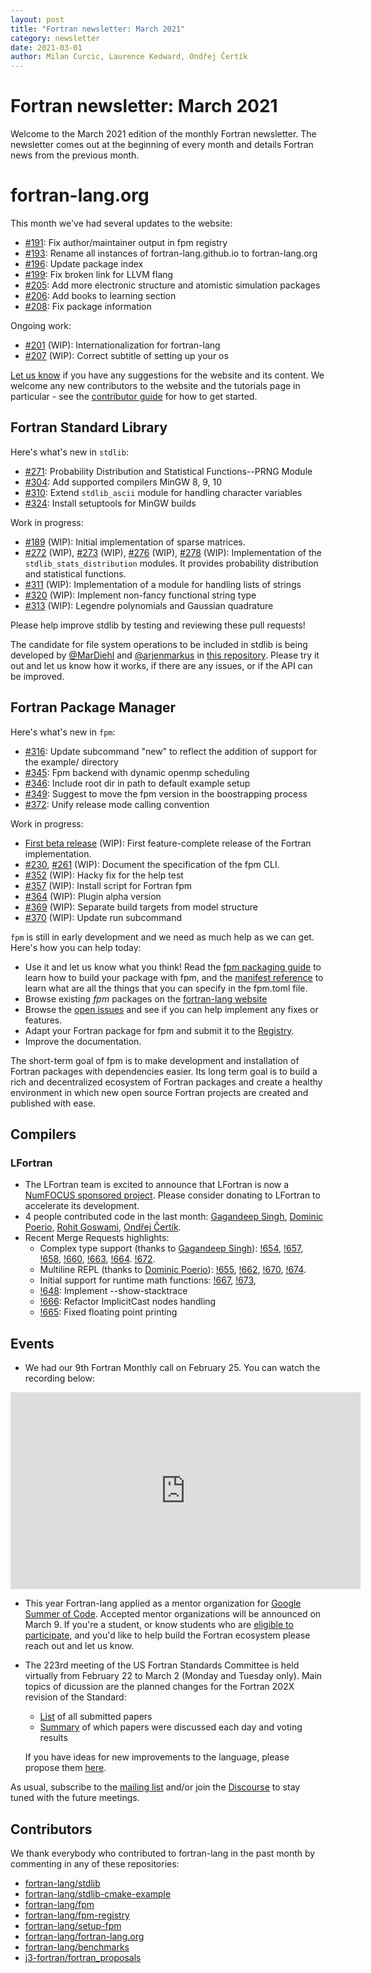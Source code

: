```yaml
---
layout: post
title: "Fortran newsletter: March 2021"
category: newsletter
date: 2021-03-01
author: Milan Curcic, Laurence Kedward, Ondřej Čertík
---
```

# Fortran newsletter: March 2021
Welcome to the March 2021 edition of the monthly Fortran newsletter.
The newsletter comes out at the beginning of every month and details
Fortran news from the previous month.

<ul id="page-nav"></ul>

# fortran-lang.org

This month we've had several updates to the website:

* [#191](https://github.com/fortran-lang/fortran-lang.org/pull/191):
  Fix author/maintainer output in fpm registry
* [#193](https://github.com/fortran-lang/fortran-lang.org/pull/193):
  Rename all instances of fortran-lang.github.io to fortran-lang.org
* [#196](https://github.com/fortran-lang/fortran-lang.org/pull/196):
  Update package index
* [#199](https://github.com/fortran-lang/fortran-lang.org/pull/199):
  Fix broken link for LLVM flang
* [#205](https://github.com/fortran-lang/fortran-lang.org/pull/205):
  Add more electronic structure and atomistic simulation packages
* [#206](https://github.com/fortran-lang/fortran-lang.org/pull/206):
  Add books to learning section
* [#208](https://github.com/fortran-lang/fortran-lang.org/pull/208):
  Fix package information

Ongoing work:

* [#201](https://github.com/fortran-lang/fortran-lang.org/pull/201) (WIP):
  Internationalization for fortran-lang
* [#207](https://github.com/fortran-lang/fortran-lang.org/issues/207) (WIP):
  Correct subtitle of setting up your os

[Let us know](https://github.com/fortran-lang/fortran-lang.org/issues) if you have any suggestions for the website and its content.
We welcome any new contributors to the website and the tutorials page in particular - see the [contributor guide](https://github.com/fortran-lang/fortran-lang.org/blob/HEAD/CONTRIBUTING.md) for how to get started.

## Fortran Standard Library

Here's what's new in `stdlib`:

* [#271](https://github.com/fortran-lang/stdlib/pull/271):
  Probability Distribution and Statistical Functions--PRNG Module
* [#304](https://github.com/fortran-lang/stdlib/pull/304):
  Add supported compilers MinGW 8, 9, 10
* [#310](https://github.com/fortran-lang/stdlib/pull/310):
  Extend `stdlib_ascii` module for handling character variables
* [#324](https://github.com/fortran-lang/stdlib/pull/324):
  Install setuptools for MinGW builds

Work in progress:

* [#189](https://github.com/fortran-lang/stdlib/pull/189) (WIP):
  Initial implementation of sparse matrices.
* [#272](https://github.com/fortran-lang/stdlib/pull/272) (WIP),
  [#273](https://github.com/fortran-lang/stdlib/pull/273) (WIP),
  [#276](https://github.com/fortran-lang/stdlib/pull/276) (WIP),
  [#278](https://github.com/fortran-lang/stdlib/pull/278) (WIP):
  Implementation of the `stdlib_stats_distribution` modules.
  It provides probability distribution and statistical functions.
* [#311](https://github.com/fortran-lang/stdlib/pull/311) (WIP):
  Implementation of a module for handling lists of strings
* [#320](https://github.com/fortran-lang/stdlib/pull/320) (WIP):
  Implement non-fancy functional string type
* [#313](https://github.com/fortran-lang/stdlib/pull/313) (WIP):
  Legendre polynomials and Gaussian quadrature

Please help improve stdlib by testing and reviewing these pull requests!

The candidate for file system operations to be included in stdlib is being developed by
[@MarDiehl](https://github.com/MarDiehl) and [@arjenmarkus](https://github.com/arjenmarkus)
in [this repository](https://github.com/MarDiehl/stdlib_os).
Please try it out and let us know how it works, if there are any issues, or if the API can be improved.

## Fortran Package Manager

Here's what's new in `fpm`:

* [#316](https://github.com/fortran-lang/fpm/pull/316):
  Update subcommand "new" to reflect the addition of support for the example/ directory
* [#345](https://github.com/fortran-lang/fpm/pull/345):
  Fpm backend with dynamic openmp scheduling
* [#346](https://github.com/fortran-lang/fpm/pull/346):
  Include root dir in path to default example setup
* [#349](https://github.com/fortran-lang/fpm/pull/349):
  Suggest to move the fpm version in the boostrapping process
* [#372](https://github.com/fortran-lang/fpm/pull/372):
  Unify release mode calling convention

Work in progress:

* [First beta release](https://github.com/fortran-lang/fpm/milestone/1) (WIP):
  First feature-complete release of the Fortran implementation.
* [#230](https://github.com/fortran-lang/fpm/pull/230),
  [#261](https://github.com/fortran-lang/fpm/pull/261) (WIP):
  Document the specification of the fpm CLI.
* [#352](https://github.com/fortran-lang/fpm/pull/352) (WIP):
  Hacky fix for the help test
* [#357](https://github.com/fortran-lang/fpm/pull/357) (WIP):
  Install script for Fortran fpm
* [#364](https://github.com/fortran-lang/fpm/pull/364) (WIP):
  Plugin alpha version
* [#369](https://github.com/fortran-lang/fpm/pull/369) (WIP):
  Separate build targets from model structure
* [#370](https://github.com/fortran-lang/fpm/pull/370) (WIP):
  Update run subcommand

`fpm` is still in early development and we need as much help as we can get.
Here's how you can help today:

* Use it and let us know what you think! Read the [fpm packaging guide](https://github.com/fortran-lang/fpm/blob/HEAD/PACKAGING.md) to learn how to build your package with fpm, and the [manifest reference](https://github.com/fortran-lang/fpm/blob/HEAD/manifest-reference.md) to learn what are all the things that you can specify in the fpm.toml file.
* Browse existing *fpm* packages on the [fortran-lang website](https://fortran-lang.org/packages/fpm)
* Browse the [open issues](https://github.com/fortran-lang/fpm/issues) and see if you can help implement any fixes or features.
* Adapt your Fortran package for fpm and submit it to the [Registry](https://github.com/fortran-lang/fpm-registry).
* Improve the documentation.

The short-term goal of fpm is to make development and installation of Fortran packages with dependencies easier.
Its long term goal is to build a rich and decentralized ecosystem of Fortran packages and create a healthy
environment in which new open source Fortran projects are created and published with ease.

## Compilers

### LFortran

* The LFortran team is excited to announce that LFortran is now a [NumFOCUS sponsored project](https://numfocus.org/project/lfortran).
Please consider donating to LFortran to accelerate its development.
* 4 people contributed code in the last month:
    [Gagandeep Singh](https://github.com/czgdp1807),
    [Dominic Poerio](https://dompoer.io/),
    [Rohit Goswami](https://rgoswami.me/),
    [Ondřej Čertík](https://ondrejcertik.com/).
* Recent Merge Requests highlights:
    * Complex type support (thanks to [Gagandeep Singh](https://github.com/czgdp1807)):
        [!654](https://gitlab.com/lfortran/lfortran/-/merge_requests/654),
        [!657](https://gitlab.com/lfortran/lfortran/-/merge_requests/657),
        [!658](https://gitlab.com/lfortran/lfortran/-/merge_requests/658),
        [!660](https://gitlab.com/lfortran/lfortran/-/merge_requests/660),
        [!663](https://gitlab.com/lfortran/lfortran/-/merge_requests/663),
        [!664](https://gitlab.com/lfortran/lfortran/-/merge_requests/664).
        [!672](https://gitlab.com/lfortran/lfortran/-/merge_requests/672).
    * Multiline REPL (thanks to [Dominic Poerio](https://dompoer.io/)):
        [!655](https://gitlab.com/lfortran/lfortran/-/merge_requests/655),
        [!662](https://gitlab.com/lfortran/lfortran/-/merge_requests/662),
        [!670](https://gitlab.com/lfortran/lfortran/-/merge_requests/670),
        [!674](https://gitlab.com/lfortran/lfortran/-/merge_requests/674).
    * Initial support for runtime math functions:
        [!667](https://gitlab.com/lfortran/lfortran/-/merge_requests/667),
        [!673](https://gitlab.com/lfortran/lfortran/-/merge_requests/673),
    * [!648](https://gitlab.com/lfortran/lfortran/-/merge_requests/648): Implement --show-stacktrace
    * [!666](https://gitlab.com/lfortran/lfortran/-/merge_requests/666): Refactor
      ImplicitCast nodes handling
    * [!665](https://gitlab.com/lfortran/lfortran/-/merge_requests/665): Fixed
      floating point printing



## Events

* We had our 9th Fortran Monthly call on February 25.
You can watch the recording below:

<iframe width="560" height="315" src="https://www.youtube-nocookie.com/embed/-Hkm7_iO1wk" frameborder="0" allow="accelerometer; autoplay; encrypted-media; gyroscope; picture-in-picture" allowfullscreen></iframe>

* This year Fortran-lang applied as a mentor organization for [Google Summer of Code](https://summerofcode.withgoogle.com/).
Accepted mentor organizations will be announced on March 9.
If you're a student, or know students who are [eligible to participate](https://developers.google.com/open-source/gsoc/faq#what_are_the_eligibility_requirements_for_participation), and you'd like to help build the Fortran ecosystem please reach out and let us know.

* The 223rd meeting of the US Fortran Standards Committee is held virtually from
  February 22 to March 2 (Monday and Tuesday only).
  Main topics of dicussion are the planned changes for the Fortran 202X revision
  of the Standard:

    * [List](https://j3-fortran.org/doc/meeting/223) of all submitted papers
    * [Summary](https://github.com/j3-fortran/fortran_proposals/issues/199) of which papers were discussed each day and voting results

  If you have ideas for new improvements to the language, please propose them
  [here](https://github.com/j3-fortran/fortran_proposals).

As usual, subscribe to the [mailing list](https://groups.io/g/fortran-lang) and/or
join the [Discourse](https://fortran-lang.discourse.group) to stay tuned with the future meetings.

## Contributors

We thank everybody who contributed to fortran-lang in the past month by
commenting in any of these repositories:

* [fortran-lang/stdlib](https://github.com/fortran-lang/stdlib)
* [fortran-lang/stdlib-cmake-example](https://github.com/fortran-lang/stdlib-cmake-example)
* [fortran-lang/fpm](https://github.com/fortran-lang/fpm)
* [fortran-lang/fpm-registry](https://github.com/fortran-lang/fpm-registry)
* [fortran-lang/setup-fpm](https://github.com/fortran-lang/setup-fpm)
* [fortran-lang/fortran-lang.org](https://github.com/fortran-lang/fortran-lang.org)
* [fortran-lang/benchmarks](https://github.com/fortran-lang/benchmarks)
* [j3-fortran/fortran\_proposals](https://github.com/j3-fortran/fortran_proposals)

<div id="gh-contributors" data-startdate="February 01 2021" data-enddate="March 31 2021" height="500px"></div>
